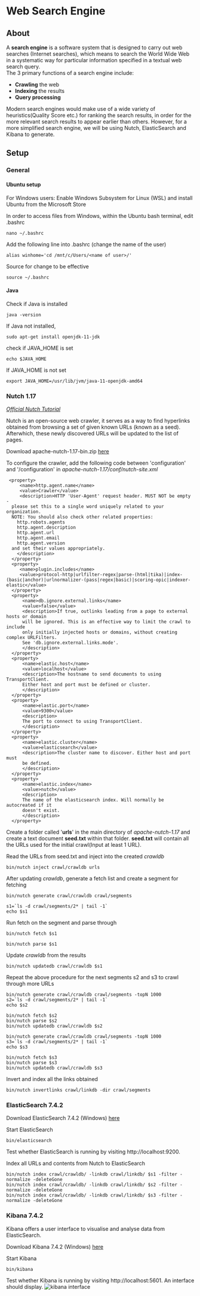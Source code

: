 # Web Search Engine
## About
A **search engine** is a software system that is designed to carry out web searches (Internet searches), which means to search the World Wide Web in a systematic way for particular information specified in a textual web search query.<br /> 
The 3 primary functions of a search engine include:
- **Crawling** the web
- **Indexing** the results
- **Query processing**

Modern search engines would make use of a wide variety of heuristics(Quality Score etc.) for ranking the search results, in order for the more relevant search results to appear earlier than others. However, for a more simplified search engine, we will be using Nutch, ElasticSearch and Kibana to generate.
## Setup

### General
#### Ubuntu setup
For Windows users: Enable Windows Subsystem for Linux (WSL) and install Ubuntu from the Microsoft Store

In order to access files from Windows, within the Ubuntu bash terminal, edit .bashrc
```
nano ~/.bashrc
```
Add the following line into .bashrc (change the name of the user)
```
alias winhome='cd /mnt/c/Users/<name of user>/'
```
Source for change to be effective
```
source ~/.bashrc
```
#### Java
Check if Java is installed
```
java -version
```
If Java not installed, 
```
sudo apt-get install openjdk-11-jdk
```
check if JAVA_HOME is set
```
echo $JAVA_HOME
```
If JAVA_HOME is not set
```
export JAVA_HOME=/usr/lib/jvm/java-11-openjdk-amd64
```

### Nutch 1.17
*[Official Nutch Tutorial](https://cwiki.apache.org/confluence/display/nutch/NutchTutorial)*

Nutch is an open-source web crawler, it serves as a way to find hyperlinks obtained from browsing a set of given known URLs (known as a seed). Afterwhich, these newly discovered URLs will be updated to the list of pages.

Download apache-nutch-1.17-bin.zip [here](https://archive.apache.org/dist/nutch/1.17/)

To configure the crawler, add the following code between 'configuration' and '/configuration' in *apache-nutch-1.17/conf/nutch-site.xml*

```
 <property>
     <name>http.agent.name</name>
     <value>Crawler</value>
     <description>HTTP 'User-Agent' request header. MUST NOT be empty - 
  please set this to a single word uniquely related to your organization.
  NOTE: You should also check other related properties:
    http.robots.agents
    http.agent.description
    http.agent.url
    http.agent.email
    http.agent.version
  and set their values appropriately.
    </description>
  </property>
  <property>
     <name>plugin.includes</name>
     <value>protocol-http|urlfilter-regex|parse-(html|tika)|index-(basic|anchor)|urlnormalizer-(pass|regex|basic)|scoring-opic|indexer-elastic</value>
  </property>
  <property>
      <name>db.ignore.external.links</name>
      <value>false</value>
      <description>If true, outlinks leading from a page to external hosts or domain
      will be ignored. This is an effective way to limit the crawl to include
      only initially injected hosts or domains, without creating complex URLFilters.
      See 'db.ignore.external.links.mode'.
      </description>
  </property>
  <property>
      <name>elastic.host</name>
      <value>localhost</value>
      <description>The hostname to send documents to using TransportClient.
      Either host and port must be defined or cluster.
      </description>
  </property>
  <property>
      <name>elastic.port</name>
      <value>9300</value>
      <description>
      The port to connect to using TransportClient.
      </description>
  </property>
  <property>
      <name>elastic.cluster</name>
      <value>elasticsearch</value>
      <description>The cluster name to discover. Either host and port must
      be defined.
      </description>
  </property>
  <property>
      <name>elastic.index</name>
      <value>nutch</value>
      <description>
      The name of the elasticsearch index. Will normally be autocreated if it
      doesn't exist.
      </description>
  </property>
```

Create a folder called '**urls**' in the main directory of *apache-nutch-1.17* and create a text document **seed.txt** within that folder. **seed.txt** will contain all the URLs used for the initial crawl(Input at least 1 URL). 

Read the URLs from seed.txt and inject into the created *crawldb*
```
bin/nutch inject crawl/crawldb urls
```

After updating *crawldb*, generate a fetch list and create a segment for fetching
```
bin/nutch generate crawl/crawldb crawl/segments
```
```
s1=`ls -d crawl/segments/2* | tail -1`
echo $s1
```

Run fetch on the segment and parse through
```
bin/nutch fetch $s1
```
```
bin/nutch parse $s1
```
Update *crawldb* from the results
```
bin/nutch updatedb crawl/crawldb $s1
```
Repeat the above procedure for the next segments s2 and s3 to crawl through more URLs
```
bin/nutch generate crawl/crawldb crawl/segments -topN 1000
s2=`ls -d crawl/segments/2* | tail -1`
echo $s2

bin/nutch fetch $s2
bin/nutch parse $s2
bin/nutch updatedb crawl/crawldb $s2
```
```
bin/nutch generate crawl/crawldb crawl/segments -topN 1000
s3=`ls -d crawl/segments/2* | tail -1`
echo $s3

bin/nutch fetch $s3
bin/nutch parse $s3
bin/nutch updatedb crawl/crawldb $s3
```
Invert and index all the links obtained
```
bin/nutch invertlinks crawl/linkdb -dir crawl/segments
```

### ElasticSearch 7.4.2
Download ElasticSearch 7.4.2 (Windows) [here](https://www.elastic.co/downloads/past-releases/elasticsearch-7-4-2)

Start ElasticSearch
```
bin/elasticsearch
```

Test whether ElasticSearch is running by visiting http://localhost:9200.

Index all URLs and contents from Nutch to ElasticSearch
```
bin/nutch index crawl/crawldb/ -linkdb crawl/linkdb/ $s1 -filter -normalize -deleteGone
bin/nutch index crawl/crawldb/ -linkdb crawl/linkdb/ $s2 -filter -normalize -deleteGone
bin/nutch index crawl/crawldb/ -linkdb crawl/linkdb/ $s3 -filter -normalize -deleteGone
```
### Kibana 7.4.2
Kibana offers a user interface to visualise and analyse data from ElasticSearch. 

Download Kibana 7.4.2 (Windows) [here](https://www.elastic.co/downloads/past-releases/kibana-7-4-2)

Start Kibana
```
bin/kibana
```

Test whether Kibana is running by visiting http://localhost:5601. An interface should display.
![kibana interface](https://user-images.githubusercontent.com/76123658/107801258-cf956e00-6d9a-11eb-94a5-9bcdd195b3eb.png)


